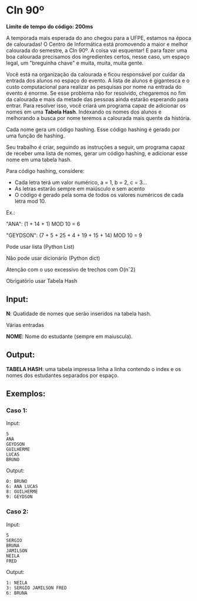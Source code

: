 # CIn 90º

**Limite de tempo do código: 200ms**

A temporada mais esperada do ano chegou para a UFPE, estamos na época de calouradas! O Centro de Informática está promovendo a maior e melhor calourada do semestre, a CIn 90º. A coisa vai esquentar! E para fazer uma boa calourada precisamos dos ingredientes certos, nesse caso, um espaço legal, um "breguinha chave" e muita, muita, muita gente.

Você está na organização da calourada e ficou responsável por cuidar da entrada dos alunos no espaço do evento. A lista de alunos é gigantesca e o custo computacional para realizar as pesquisas por nome na entrada do evento é enorme. Se esse problema não for resolvido, chegaremos no fim da calourada e mais da metade das pessoas ainda estarão esperando para entrar. Para resolver isso, você criará um programa capaz de adicionar os nomes em uma **Tabela Hash**. Indexando os nomes dos alunos e melhorando a busca por nome teremos a calourada mais quente da história.

Cada nome gera um código hashing. Esse código hashing é gerado por uma função de hashing.

Seu trabalho é criar, seguindo as instruções a seguir, um programa capaz de receber uma lista de nomes, gerar um código hashing, e adicionar esse nome em uma tabela hash.

Para código hashing, considere:

- Cada letra terá um valor numérico, a = 1, b = 2, c = 3...
- As letras estarão sempre em maiúsculo e sem acento
- O código é gerado pela soma de todos os valores numéricos de cada letra mod 10.

Ex.:

"ANA": (1 + 14 + 1) MOD 10 = 6

"GEYDSON": (7 + 5 + 25 + 4 + 19 + 15 + 14) MOD 10 = 9


Pode usar lista (Python List)

Não pode usar dicionário (Python dict)

Atenção com o uso excessivo de trechos com O(nˆ2)

Obrigatório usar Tabela Hash

## Input:

**N**: Quatidade de nomes que serão inseridos na tabela hash.

Várias entradas

**NOME**: Nome do estudante (sempre em maiuscula).

## Output:

**TABELA HASH**: uma tabela impressa linha a linha contendo o index e os nomes dos estudantes separados por espaço.

## Exemplos:

### Caso 1:

Input:
```
5
ANA
GEYDSON
GUILHERME
LUCAS
BRUNO
```

Output:
```
0: BRUNO
6: ANA LUCAS
8: GUILHERME
9: GEYDSON
```

### Caso 2:

Input:
```
5
SERGIO
BRUNA
JAMILSON
NEILA
FRED
```

Output:
```
1: NEILA
3: SERGIO JAMILSON FRED
6: BRUNA
```